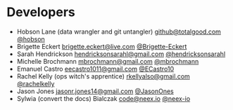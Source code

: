 # Developers

* Hobson Lane (data wrangler and git untangler) <github@totalgood.com> [@hobson](https://github.com/hobson)
* Brigette Eckert <brigette.eckert@live.com> [@Brigette-Eckert](https://github.com/Brigette-Eckert)
* Sarah Hendrickson <hendricksonsarahl@gmail.com> [@hendricksonsarahl](https://github.com/hendricksonsarahl)
* Michelle Brochmann <mbrochmann@gmail.com> [@mbrochmann](https://github.com/mbrochmann)
* Emanuel Castro <eecastro1011@gmail.com> [@ECastro10](https://github.com/ECastro10)
* Rachel Kelly (ops witch's apprentice) <rkellyalso@gmail.com> [@rachelkelly](https://github.com/rachelkelly)
* Jason Jones <jasonr.jones14@gmail.com> [@JasonOnes](https://github.com/JasonOnes)
* Sylwia (convert the docs) Bialczak <code@neex.io> [@neex-io](https://github.com/neex-io)